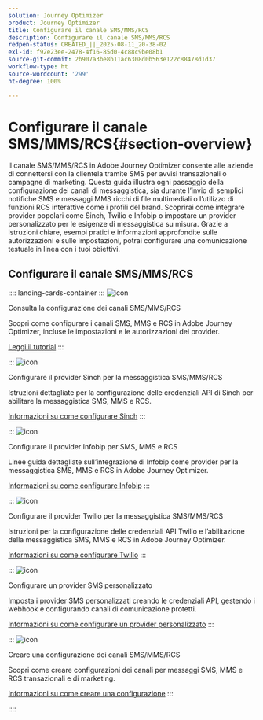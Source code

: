 ```yaml
---
solution: Journey Optimizer
product: Journey Optimizer
title: Configurare il canale SMS/MMS/RCS
description: Configurare il canale SMS/MMS/RCS
redpen-status: CREATED_||_2025-08-11_20-38-02
exl-id: f92e23ee-2478-4f16-85d0-4c88c9be08b1
source-git-commit: 2b907a3be8b11ac6308d0b563e122c88478d1d37
workflow-type: ht
source-wordcount: '299'
ht-degree: 100%

---
```


# Configurare il canale SMS/MMS/RCS{#section-overview}

Il canale SMS/MMS/RCS in Adobe Journey Optimizer consente alle aziende di connettersi con la clientela tramite SMS per avvisi transazionali o campagne di marketing. Questa guida illustra ogni passaggio della configurazione dei canali di messaggistica, sia durante l’invio di semplici notifiche SMS e messaggi MMS ricchi di file multimediali o l’utilizzo di funzioni RCS interattive come i profili del brand. Scoprirai come integrare provider popolari come Sinch, Twilio e Infobip o impostare un provider personalizzato per le esigenze di messaggistica su misura. Grazie a istruzioni chiare, esempi pratici e informazioni approfondite sulle autorizzazioni e sulle impostazioni, potrai configurare una comunicazione testuale in linea con i tuoi obiettivi.

## Configurare il canale SMS/MMS/RCS

:::: landing-cards-container
:::
![icon](https://cdn.experienceleague.adobe.com/icons/circle-play.svg?lang=it)

Consulta la configurazione dei canali SMS/MMS/RCS

Scopri come configurare i canali SMS, MMS e RCS in Adobe Journey Optimizer, incluse le impostazioni e le autorizzazioni del provider.

[Leggi il tutorial](../using/sms/sms-configuration.md)
:::

:::
![icon](https://cdn.experienceleague.adobe.com/icons/puzzle-piece.svg?lang=it)

Configurare il provider Sinch per la messaggistica SMS/MMS/RCS

Istruzioni dettagliate per la configurazione delle credenziali API di Sinch per abilitare la messaggistica SMS, MMS e RCS.

[Informazioni su come configurare Sinch](../using/sms/sms-configuration-sinch.md)
:::

:::
![icon](https://cdn.experienceleague.adobe.com/icons/puzzle-piece.svg?lang=it)

Configurare il provider Infobip per SMS, MMS e RCS

Linee guida dettagliate sull’integrazione di Infobip come provider per la messaggistica SMS, MMS e RCS in Adobe Journey Optimizer.

[Informazioni su come configurare Infobip](../using/sms/sms-configuration-infobip.md)
:::

:::
![icon](https://cdn.experienceleague.adobe.com/icons/puzzle-piece.svg?lang=it)

Configurare il provider Twilio per la messaggistica SMS/MMS/RCS

Istruzioni per la configurazione delle credenziali API Twilio e l’abilitazione della messaggistica SMS, MMS e RCS in Adobe Journey Optimizer.

[Informazioni su come configurare Twilio](../using/sms/sms-configuration-twilio.md)
:::

:::
![icon](https://cdn.experienceleague.adobe.com/icons/code-branch.svg?lang=it)

Configurare un provider SMS personalizzato

Imposta i provider SMS personalizzati creando le credenziali API, gestendo i webhook e configurando canali di comunicazione protetti.

[Informazioni su come configurare un provider personalizzato](../using/sms/sms-configuration-custom.md)
:::

:::
![icon](https://cdn.experienceleague.adobe.com/icons/gear.svg?lang=it)

Creare una configurazione dei canali SMS/MMS/RCS

Scopri come creare configurazioni dei canali per messaggi SMS, MMS e RCS transazionali e di marketing.

[Informazioni su come creare una configurazione](../using/sms/sms-configuration-surface.md)
:::

::::
